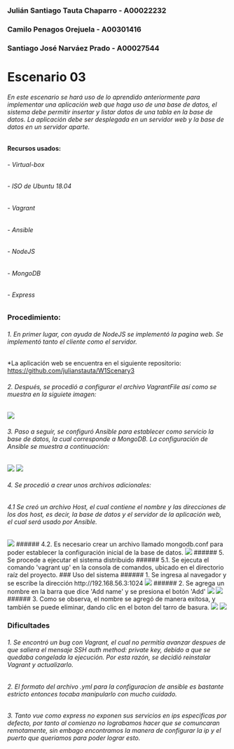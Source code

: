 ### Julián Santiago Tauta Chaparro - A00022232
### Camilo Penagos Orejuela - A00301416
### Santiago José Narváez Prado - A00027544

# Escenario 03
###### En este escenario se hará uso de lo aprendido anteriormente para implementar una aplicación web que haga uso de una base de datos, el sistema debe permitir insertar y listar datos de una tabla en la base de datos. La aplicación debe ser desplegada en un servidor web y la base de datos en un servidor aparte.

#### Recursos usados:
###### - Virtual-box
###### - ISO de Ubuntu 18.04
###### - Vagrant
###### - Ansible
###### - NodeJS
###### - MongoDB
###### - Express

### Procedimiento:

###### 1. En primer lugar, con ayuda de NodeJS se implementó la pagina web. Se implementó tanto el cliente como el servidor.

*La aplicación web se encuentra en el siguiente repositorio: https://github.com/julianstauta/W1Scenary3

###### 2. Después, se procedió a configurar el archivo VagrantFile así como se muestra en la siguiete imagen:
 <img src ="https://drive.google.com/open?id=1uc6AX0PfMrzez0AQDzIGbeTN37gom1Pj">

###### 3. Paso a seguir, se configuró Ansible para establecer como servicio la base de datos, la cual corresponde a MongoDB. La configuración de Ansible se muestra a continuación:
 <img src ="https://drive.google.com/open?id=1WR7s0QBSQzgIOasTAYjXkSvJVA3_o7QX">
 <img src ="https://drive.google.com/open?id=1sdWa6JZ5BJLeYnUmm-9MGJnLzMzHtbSa">

###### 4. Se procedió a crear unos archivos adicionales:
###### 4.1 Se creó un archivo Host, el cual contiene el nombre y las direcciones de los dos host, es decir, la base de datos y el servidor de la aplicación web, el cual será usado por Ansible.
 <img src ="https://drive.google.com/open?id=1JNX4aCAMCq1vrmdf402LHnre88vVPBg3">
###### 4.2. Es necesario crear un archivo llamado mongodb.conf para poder establecer la configuración inicial de la base de datos.
 <img src ="https://drive.google.com/open?id=19AtAJZDM5v7KGFIBcOKW2-8Ub3pbGXYn">
###### 5. Se procede a ejecutar el sistema distribuido
###### 5.1. Se ejecuta el comando 'vagrant up' en la consola de comandos, ubicado en el directorio raíz del proyecto.
### Uso del sistema
###### 1. Se ingresa al navegador y se escribe la dirección http://192.168.56.3:1024
 <img src ="https://drive.google.com/open?id=19Xtt3nLjrXG_7md6CehWIT93NX3GiV5A">
###### 2. Se agrega un nombre en la barra que dice 'Add name' y se presiona el botón 'Add'
 <img src ="https://drive.google.com/open?id=1cujVunfc6YhsC76aQ4g544l0btgBV8eN">
 <img src ="https://drive.google.com/open?id=1ArVfGZ889i0Ir3s14whI3p1xRzzZ_YGj">
###### 3. Como se observa, el nombre se agregó de manera exitosa, y también se puede eliminar, dando clic en el boton del tarro de basura.
 <img src ="https://drive.google.com/open?id=1IOuPCgDFnWW2f1oM8sj0Nfdh6RJvKZ8k">
 <img src ="https://drive.google.com/open?id=13kUBruMH5da4w7-1yc8POXxMGsqFEBtg">
 
 
### Dificultades
###### 1. Se encontró un bug con Vagrant, el cual no permitía avanzar despues de que saliera el mensaje SSH auth method: private key, debido a que se quedaba congelada la ejecución. Por esta razón, se decidió reinstalar Vagrant y actualizarlo.
###### 2. El formato del archivo .yml para la configuracion de ansible es bastante estricto entonces tocaba manipularlo con mucho cuidado.
###### 3. Tanto vue como express no exponen sus servicios en ips especificas por defecto, por tanto al comienzo no lograbamos hacer que se comuncaran remotamente, sin embago encontramos la manera de configurar la ip y el puerto que queriamos para poder lograr esto.

